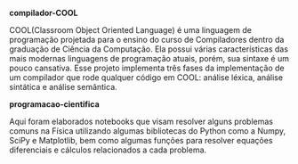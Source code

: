 **compilador-COOL** 
  
  COOL(Classroom Object Oriented Language) é uma linguagem de programação projetada para o ensino do curso de Compiladores dentro da graduação de Ciência da Computação. Ela possui várias características das mais modernas linguagens de programação atuais, porém, sua sintaxe é um pouco cansativa. Esse projeto implementa três fases da implementação de um compilador que rode qualquer código em COOL: análise léxica, análise sintática e análise semântica.


**programacao-cientifica**

  Aqui foram elaborados notebooks que visam resolver alguns problemas comuns na Física utilizando algumas bibliotecas do Python como a Numpy, SciPy e Matplotlib, bem como algumas funções para resolver equações diferenciais e cálculos relacionados a cada problema.
